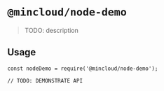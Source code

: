 # `@mincloud/node-demo`

> TODO: description

## Usage

```
const nodeDemo = require('@mincloud/node-demo');

// TODO: DEMONSTRATE API
```
